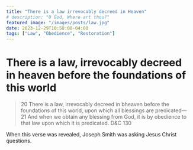 ```yaml
---
title: "There is a law irrevocably decreed in Heaven"
# description: "O God, Where art thou?"
featured_image: "/images/posts/law.jpg"
date: 2023-12-29T10:58:08-04:00
tags: ["Law", "Obedience", "Restoration"]
---
```


# There is a law, irrevocably decreed in heaven before the foundations of this world

> 20 There is a law, irrevocably decreed in bheaven before the foundations of this world, upon which all blessings are predicated—
21 And when we obtain any blessing from God, it is by obedience to that law upon which it is predicated.
> D&C 130

When this verse was revealed, Joseph Smith was asking Jesus Christ questions. 